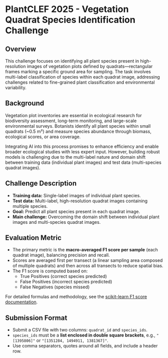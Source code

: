 # PlantCLEF 2025 - Vegetation Quadrat Species Identification Challenge

## Overview
This challenge focuses on identifying all plant species present in high-resolution images of vegetation plots defined by quadrats—rectangular frames marking a specific ground area for sampling. The task involves multi-label classification of species within each quadrat image, addressing challenges related to fine-grained plant classification and environmental variability.

## Background
Vegetation plot inventories are essential in ecological research for biodiversity assessment, long-term monitoring, and large-scale environmental surveys. Botanists identify all plant species within small quadrats (~0.5 m²) and measure species abundance through biomass, ecological scores, or area coverage.

Integrating AI into this process promises to enhance efficiency and enable broader ecological studies with less expert input. However, building robust models is challenging due to the multi-label nature and domain shift between training data (individual plant images) and test data (multi-species quadrat images).

## Challenge Description
- **Training data:** Single-label images of individual plant species.
- **Test data:** Multi-label, high-resolution quadrat images containing multiple species.
- **Goal:** Predict all plant species present in each quadrat image.
- **Main challenge:** Overcoming the domain shift between individual plant images and multi-species quadrat images.

## Evaluation Metric
- The primary metric is the **macro-averaged F1 score per sample** (each quadrat image), balancing precision and recall.
- Scores are averaged first per transect (a linear sampling area composed of multiple quadrats) and then across all transects to reduce spatial bias.
- The F1 score is computed based on:
  - True Positives (correct species predicted)
  - False Positives (incorrect species predicted)
  - False Negatives (species missed)
  
For detailed formulas and methodology, see the [scikit-learn F1 score documentation](https://scikit-learn.org/stable/modules/generated/sklearn.metrics.f1_score.html).

## Submission Format
- Submit a CSV file with two columns: `quadrat_id` and `species_ids`.
- `species_ids` must be a **list enclosed in double square brackets**, e.g., `"[1395806]"` or `"[1351284, 1494911, 1381367]"`.
- Use comma separators, quotes around all fields, and include a header row.



